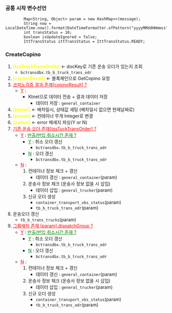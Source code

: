 
### 공통 시작 변수선언

```
        Map<String, Object> param = new HashMap<>(message);
        String now = LocalDateTime.now().format(DateTimeFormatter.ofPattern("yyyyMMddHHmmss"));
        int transStatus = 10;
        boolean isUpdateIgnored = false;
        IttTransStatus ittTransStatus = IttTransStatus.READY;
```

### CreateCopino
1.  <b style="color:yellow;">[tssTruckTransOrder]</b> <- docKey로 기존 운송 오더가 있는지 조회
	- `bctransdbx.tb_b_truck_trans_odr`
2. <b style="color:yellow;">[copinoResult]</b> <- 블록체인으로 GetCopino 요청
3. <u style="color:red;">코피노검증 결과 존재[copinoResult] ? </u>
	- <u style="color:red;">Y</u> :
		- Ktnet으로 데이터 전송 + 결과 데이터 저장
			- 데이터 저장 : `general_container`
4. <b style="color:yellow;">[param]</b> <- 배차일시, 상태값 세팅 (배차일시 없으면 현재날짜로)
5. <b style="color:yellow;">[param]</b> <- 컨테이너 무게 Integer로 변경
6. <b style="color:yellow;">[param]</b> <- error 메세지 파싱(Y or N)
7. <u style="color:red;">기존 운송 오더 존재[tssTuckTransOrder] ? </u>
	- <u style="color:red;">Y</u> : <u style="color:green;">반출/반입 취소시간 존재 ? </u>
		- <u style="color:green;">Y</u> :  취소 오더 갱신
			- `bctransdbx.tb_b_truck_trans_odr`
		- <u style="color:green;">N</u> : 오더 갱신
			- `bctransdbx.tb_b_truck_trans_odr`
	- <u style="color:red;">N</u> :
		1. 컨테이너 정보 체크 + 갱신
			-  데이터 갱신 : `general_container`(param)
		2. 운송사 정보 체크 (운송사 정보 없을 시 삽입)
			- 데이터 삽입 : `general_trucker`(param)
		3. 신규 오더 생성
			- `container_transport_vbs_status`(param)
			- `tb_b_truck_trans_odr`(param)
8. 운송오더 갱신
	- `tb_b_trans_trucks`(param)
9. <u style="color:red;">그룹배차 존재 [param].dispatchGroup ? </u>
	- <u style="color:red;">Y</u> : <u style="color:green;">반출/반입 취소시간 존재 ? </u>
		- <u style="color:green;">Y</u> :  취소 오더 갱신
			- `bctransdbx.tb_b_truck_trans_odr`
		- <u style="color:green;">N</u> : 오더 갱신
			- `bctransdbx.tb_b_truck_trans_odr`
	- <u style="color:red;">N</u> :
		1. 컨테이너 정보 체크 + 갱신
			-  데이터 갱신 : `general_container`(param)
		2. 운송사 정보 체크 (운송사 정보 없을 시 삽입)
			- 데이터 삽입 : `general_trucker`(param)
		3. 신규 오더 생성
			- `container_transport_vbs_status`(param)
			- `tb_b_truck_trans_odr`(param)